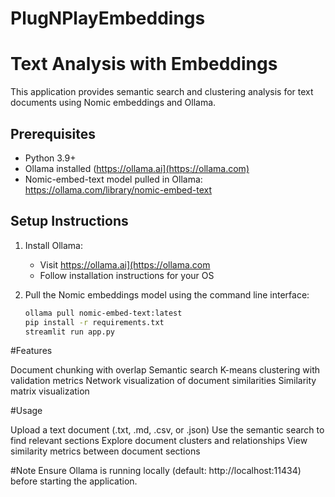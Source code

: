 # PlugNPlayEmbeddings
# Text Analysis with Embeddings

This application provides semantic search and clustering analysis for text documents using Nomic embeddings and Ollama.

## Prerequisites
- Python 3.9+
- Ollama installed (https://ollama.ai](https://ollama.com)
- Nomic-embed-text model pulled in Ollama: https://ollama.com/library/nomic-embed-text

## Setup Instructions

1. Install Ollama:
   - Visit https://ollama.ai](https://ollama.com
   - Follow installation instructions for your OS

2. Pull the Nomic embeddings model using the command line interface:
   ```bash
   ollama pull nomic-embed-text:latest
   pip install -r requirements.txt
   streamlit run app.py

#Features

Document chunking with overlap
Semantic search
K-means clustering with validation metrics
Network visualization of document similarities
Similarity matrix visualization

#Usage

Upload a text document (.txt, .md, .csv, or .json)
Use the semantic search to find relevant sections
Explore document clusters and relationships
View similarity metrics between document sections

#Note
Ensure Ollama is running locally (default: http://localhost:11434) before starting the application.
